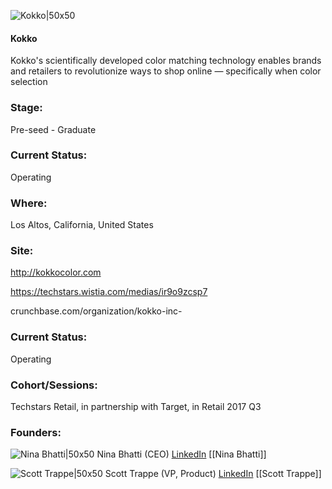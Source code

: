

![Kokko|50x50](https://apimg.techstars.com/connect/images/image_files/59cd1c589c66a940a50000a6/original/kokko-logo-chick-stacked.png)

#### Kokko
Kokko's scientifically developed color matching technology enables brands and retailers to revolutionize ways to shop online — specifically when color selection

### Stage: 
Pre-seed - Graduate 

### Current Status: 
Operating

### Where:
Los Altos, California, United States

### Site:
http://kokkocolor.com

https://techstars.wistia.com/medias/ir9o9zcsp7

crunchbase.com/organization/kokko-inc-

### Current Status: 
Operating

### Cohort/Sessions: 
Techstars Retail, in partnership with Target, in Retail 2017 Q3

### Founders: 

![Nina Bhatti|50x50](https://apimg.techstars.com/connect/images/image_files/596eae75c9aec74fe50000f7/original/Smaller_ROCESSED_20141002_nina_bhatti_imgl2817_pp.jpg) Nina Bhatti (CEO) [LinkedIn](https://linkedin.com/in/nina-bhatti-b18615a7) [[Nina Bhatti]]

![Scott Trappe|50x50](https://apimg.techstars.com/connect/images/image_files/5962a1b59c66a9480300003d/original/Scott-1820.jpg) Scott Trappe (VP, Product) [LinkedIn](https://linkedin.com/in/scotttrappe) [[Scott Trappe]]


